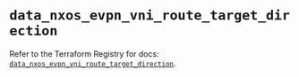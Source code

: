 # `data_nxos_evpn_vni_route_target_direction`

Refer to the Terraform Registry for docs: [`data_nxos_evpn_vni_route_target_direction`](https://registry.terraform.io/providers/ciscodevnet/nxos/0.5.10/docs/data-sources/evpn_vni_route_target_direction).
